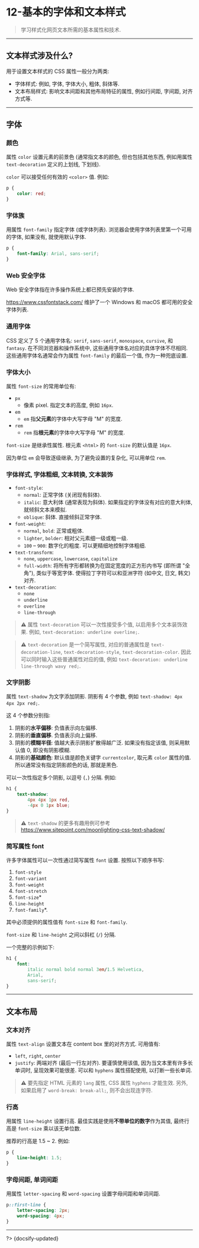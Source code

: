 # 12-基本的字体和文本样式

> 学习样式化网页文本所需的基本属性和技术.

---

## 文本样式涉及什么?

用于设置文本样式的 CSS 属性一般分为两类:

- 字体样式: 例如, 字体, 字体大小, 粗体, 斜体等.
- 文本布局样式: 影响文本间距和其他布局特征的属性, 例如行间距, 字间距, 对齐方式等.

---

## 字体

### 颜色

属性 `color` 设置元素的前景色 (通常指文本的颜色, 但也包括其他东西, 例如用属性 `text-decoration` 定义的上划线, 下划线).

`color` 可以接受任何有效的 `<color>` 值. 例如:

```css
p {
    color: red;
}
```

### 字体族

用属性 `font-family` 指定字体 (或字体列表). 浏览器会使用字体列表里第一个可用的字体, 如果没有, 就使用默认字体.

```css
p {
    font-family: Arial, sans-serif;
}
```

### Web 安全字体

Web 安全字体指在许多操作系统上都已预先安装的字体.

<https://www.cssfontstack.com/> 维护了一个 Windows 和 macOS 都可用的安全字体列表.

### 通用字体

CSS 定义了 5 个通用字体名: `serif`, `sans-serif`, `monospace`, `cursive`, 和 `fantasy`. 在不同浏览器和操作系统中, 这些通用字体名对应的具体字体不尽相同. 这些通用字体名通常会作为属性 `font-family` 的最后一个值, 作为一种兜底设置.

### 字体大小

属性 `font-size` 的常用单位有:

- `px`
  - 像素 pixel. 指定文本的高度, 例如 `16px`.
- `em`
  - `em` 指**父元素**的字体中大写字母 "M" 的宽度.
- `rem`
  - `rem` 指**根元素**的字体中大写字母 "M" 的宽度.

`font-size` 是继承性属性. 根元素 `<html>` 的 `font-size` 的默认值是 `16px`.

因为单位 `em` 会导致逐级继承, 为了避免设置的复杂化, 可以用单位 `rem`.

### 字体样式, 字体粗细, 文本转换, 文本装饰

- `font-style`:
  - `normal`: 正常字体 (关闭现有斜体).
  - `italic`: 意大利体 (通常表现为斜体). 如果指定的字体没有对应的意大利体, 就倾斜文本来模拟.
  - `oblique`: 斜体. 直接倾斜正常字体.
- `font-weight`:
  - `normal`, `bold`: 正常或粗体.
  - `lighter`, `bolder`: 相对父元素细一级或粗一级.
  - `100` – `900`: 数字化的粗度. 可以更精细地控制字体粗细.
- `text-transform`:
  - `none`, `uppercase`, `lowercase`, `capitalize`
  - `full-width`: 将所有字形都转换为在固定宽度的正方形内书写 (即所谓 "全角"), 类似于等宽字体. 使得拉丁字符可以和亚洲字符 (如中文, 日文, 韩文) 对齐.
- `text-decoration`:
  - `none`
  - `underline`
  - `overline`
  - `line-through`

> ⚠️ 属性 `text-decoration` 可以一次性接受多个值, 以启用多个文本装饰效果. 例如, `text-decoration: underline overline;`.

> ⚠️ `text-decoration` 是一个简写属性, 对应的普通属性是 `text-decoration-line`, `text-decoration-style`, `text-decoration-color`. 因此可以同时输入这些普通属性对应的值, 例如 `text-decoration: underline line-through wavy red;`.

### 文字阴影

属性 `text-shadow` 为文字添加阴影. 阴影有 4 个参数, 例如 `text-shadow: 4px 4px 2px red;`.

这 4 个参数分别指:

1. 阴影的**水平偏移**: 负值表示向左偏移.
2. 阴影的**垂直偏移**. 负值表示向上偏移.
3. 阴影的**模糊半径**: 值越大表示阴影扩散得越广泛. 如果没有指定该值, 则采用默认值 0, 即没有阴影模糊.
4. 阴影的**基础颜色**: 默认值是颜色关键字 `currentcolor`, 取元素 `color` 属性的值. 所以通常没有指定阴影颜色的话, 那就是黑色.

可以一次性指定多个阴影, 以逗号 (`,`) 分隔. 例如:

```css
h1 {
    text-shadow:
        4px 4px 1px red,
        -4px 0 1px blue;
}
```

> ⚠️ `text-shadow` 的更多有趣用例可参考 <https://www.sitepoint.com/moonlighting-css-text-shadow/>

### 简写属性 font

许多字体属性可以一次性通过简写属性 `font` 设置. 按照以下顺序书写:

1. `font-style`
2. `font-variant`
3. `font-weight`
4. `font-stretch`
5. `font-size`*
6. `line-height`
7. `font-family`*.

其中必须提供的属性值有 `font-size` 和 `font-family`.

`font-size` 和 `line-height` 之间以斜杠 (`/`) 分隔.

一个完整的示例如下:

```css
h1 {
    font:
        italic normal bold normal 3em/1.5 Helvetica,
        Arial,
        sans-serif;
}
```

---

## 文本布局

### 文本对齐

属性 `text-align` 设置文本在 content box 里的对齐方式. 可用值有:

- `left`, `right`, `center`
- `justify`: 两端对齐 (最后一行左对齐). 要谨慎使用该值, 因为当文本里有许多长单词时, 呈现效果可能很差. 可以和 `hyphens` 属性搭配使用, 以打断一些长单词.

> ⚠️ 要先指定 HTML 元素的 `lang` 属性, CSS 属性 `hyphens` 才能生效. 另外, 如果启用了 `word-break: break-all;`, 则不会出现连字符.

### 行高

用属性 `line-height` 设置行高. 最佳实践是使用**不带单位的数字**作为其值, 最终行高是 `font-size` 乘以该无单位数.

推荐的行高是 1.5 ~ 2. 例如:

```css
p {
    line-height: 1.5;
}
```

### 字母间距, 单词间距

用属性 `letter-spacing` 和 `word-spacing` 设置字母间距和单词间距.

```css
p::first-line {
    letter-spacing: 2px;
    word-spacing: 4px;
}
```



---

?> {docsify-updated}